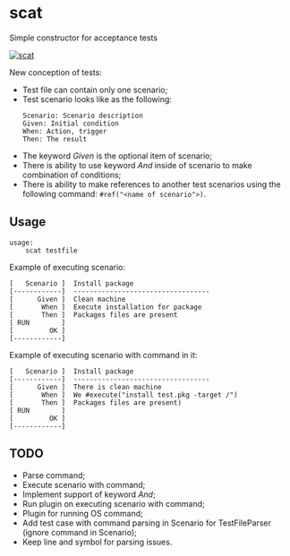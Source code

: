 # scat

Simple constructor for acceptance tests

[![scat](https://github.com/ivorob/scat/actions/workflows/cmake.yml/badge.svg)](https://github.com/ivorob/scat/actions)

New conception of tests:
* Test file can contain only one scenario;
* Test scenario looks like as the following:
  ```
  Scenario: Scenario description
  Given: Initial condition
  When: Action, trigger
  Then: The result
  ```
* The keyword _Given_ is the optional item of scenario;
* There is ability to use keyword _And_ inside of scenario to make combination of conditions;
* There is ability to make references to another test scenarios using the following command: `#ref("<name of scenario">)`.

## Usage
```
usage:
	scat testfile
```

Example of executing scenario:
```
[   Scenario ]	Install package
[------------]	----------------------------------
[      Given ]	Clean machine
[       When ]	Execute installation for package
[       Then ]	Packages files are present
[ RUN        ]
[         OK ]
[------------]
```
Example of executing scenario with command in it:
```
[   Scenario ]	Install package
[------------]	----------------------------------
[      Given ]	There is clean machine
[       When ]	We #execute("install test.pkg -target /")
[       Then ]	Packages files are present)
[ RUN        ]
[         OK ]
[------------]
```

## TODO

* Parse command;
* Execute scenario with command;
* Implement support of keyword _And_;
* Run plugin on executing scenario with command;
* Plugin for running OS command;
* Add test case with command parsing in Scenario for TestFileParser (ignore command in Scenario);
* Keep line and symbol for parsing issues.
